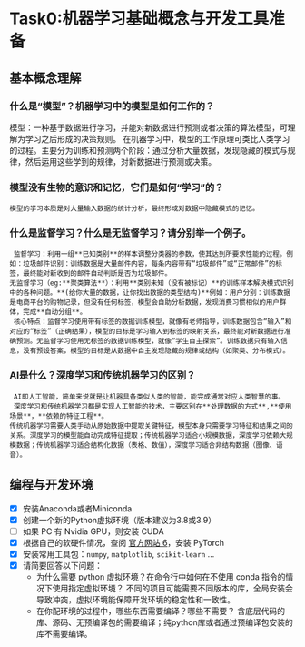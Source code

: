 # Task0:机器学习基础概念与开发工具准备
## 基本概念理解
### 什么是“模型”？机器学习中的模型是如何工作的？
 模型：一种基于数据进行学习，并能对新数据进行预测或者决策的算法模型，可理解为学习之后形成的决策规则。
 在机器学习中，模型的工作原理可类比人类学习的过程。主要分为训练和预测两个阶段：通过分析大量数据，发现隐藏的模式与规律，然后运用这些学到的规律，对新数据进行预测或决策。
 ### 模型没有生物的意识和记忆，它们是如何“学习”的？
    模型的学习本质是对大量输入数据的统计分析，最终形成对数据中隐藏模式的记忆。
 ### 什么是监督学习？什么是无监督学习？请分别举一个例子。
     监督学习：利用一组**已知类别**的样本调整分类器的参数，使其达到所要求性能的过程。例如：垃圾邮件识别：训练数据是大量邮件内容，每条内容带有“垃圾邮件”或“正常邮件”的标签，最终能对新收到的邮件自动判断是否为垃圾邮件。
    无监督学习（eg:**聚类算法**）：利用**类别未知（没有被标记）**的训练样本解决模式识别中的各种问题。**(给你大量的数据，让你找出数据的类型结构)**例如：用户分别：训练数据是电商平台的购物记录，但没有任何标签，模型会自助分析数据，发现消费习惯相似的用户群体，完成**自动分组**。
     核心特点：监督学习使用带有标签的数据训练模型，就像有老师指导，训练数据包含“输入”和对应的“标签”（正确结果），模型的目标是学习输入到标签的映射关系，最终能对新数据进行准确预测。无监督学习使用无标签的数据训练模型，就像“学生自主探索”。训练数据只有输入信息，没有预设答案，模型的目标是从数据中自主发现隐藏的规律或结构（如聚类、分布模式）。
   ### AI是什么？深度学习和传统机器学习的区别？
     AI即人工智能，简单来说就是让机器具备类似人类的智能，能完成通常对应人类智慧的事。
     深度学习和传统机器学习都是实现人工智能的技术，主要区别在**处理数据的方式**,**使用场景**，**依赖的特征工程**。
    传统机器学习需要人类手动从原始数据中提取关键特征，模型本身只需要学习特征和结果之间的关系。深度学习的模型能自动完成特征提取；传统机器学习适合小规模数据，深度学习依赖大规模数据；传统机器学习适合结构化数据（表格、数值），深度学习适合非结构数据（图像、语音）。
   
   ## 编程与开发环境
- [x] 安装Anaconda或者Miniconda
- [x] 创建一个新的Python虚拟环境（版本建议为3.8或3.9）
- [ ] 如果 PC 有 Nvidia GPU，则安装 CUDA
- [x] 根据自己的软硬件情况，查阅 [官方网站 6](https://pytorch.org/get-started/previous-versions/)，安装 PyTorch
- [x] 安装常用工具包：`numpy`, `matplotlib`, `scikit-learn` …
- [x] 请简要回答以下问题：
    -   为什么需要 python 虚拟环境？在命令行中如何在不使用 conda 指令的情况下使用指定虚拟环境？
    不同的项目可能需要不同版本的库，全局安装会导致冲突，虚拟环境能保障开发环境的稳定性和一致性。
    -   在你配环境的过程中，哪些东西需要编译？哪些不需要？
     含底层代码的库、源码、无预编译包的需要编译；纯python库或者通过预编译包安装的库不需要编译。



<!--stackedit_data:
eyJoaXN0b3J5IjpbODMzODExOTIxLDIxMDEyNTQ1N119
-->